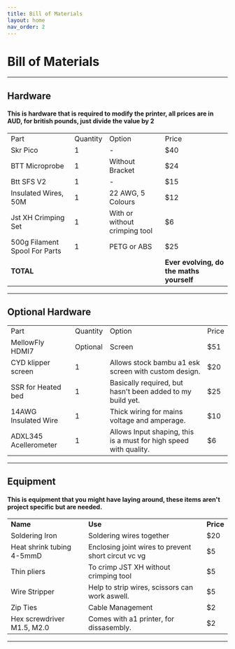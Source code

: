 ```yaml
---
title: Bill of Materials
layout: home
nav_order: 2
---
```


<h1>Bill of Materials</h1>

----

<h2>Hardware</h2>
<h4>This is hardware that is required to modify the printer, all prices are in AUD, for british pounds, just divide the value by 2</h4>

<table>
    <tbody>
        <tr>
            <td>Part</td>
            <td>Quantity</td>
            <td>Option</td>
            <td>Price</td>
        </tr>
        <tr>
            <td>Skr Pico</td>
            <td>1</td>
            <td>-</td>
            <td>$40</td>
        </tr>
        <tr>
            <td>BTT Microprobe</td>
            <td>1</td>
            <td>Without Bracket</td>
            <td>$24</td>
        </tr>
        <tr>
            <td>Btt SFS V2</td>
            <td>1</td>
            <td>-</td>
            <td>$15</td>
        </tr>
        <tr>
            <td>Insulated Wires, 50M</td>
            <td>1</td>
            <td>22 AWG, 5 Colours</td>
            <td>$12</td>
        </tr>
        <tr>
            <td>Jst XH Crimping Set</td>
            <td>1</td>
            <td>With or without crimping tool</td>
            <td>$6</td>
        </tr>
        <tr>
            <td>500g Filament Spool For Parts</td>
            <td>1</td>
            <td>PETG or ABS</td>
            <td>$25</td>
        </tr>
        <tr>
            <td><b>TOTAL</b></td>
            <td></td>
            <td></td>
            <td><b>Ever evolving, do the maths yourself</b></td>
        </tr>
    </tbody>
</table>

----

<h2>Optional Hardware</h2>
<table>
    <tbody>
        <tr>
            <td>Part</td>
            <td>Quantity</td>
            <td>Option</td>
            <td>Price</td>
        </tr>
        <tr>
            <td>MellowFly HDMI7</td>
            <td>Optional</td>
            <td>Screen</td>
            <td>$51</td>
        </tr>
        <tr>
            <td>CYD klipper screen</td>
            <td>1</td>
            <td>Allows stock bambu a1 esk screen with custom design.</td>
            <td>$20</td>
        </tr>
        <tr>
            <td>SSR for Heated bed</td>
            <td>1</td>
            <td>Basically required, but hasn't been added to my build yet.</td>
            <td>$25</td>
        </tr>
        <tr>
            <td>14AWG Insulated Wire</td>
            <td>1</td>
            <td>Thick wiring for mains voltage and amperage.</td>
            <td>$10</td>
        </tr>
        <tr>
            <td>ADXL345 Acellerometer</td>
            <td>1</td>
            <td>Allows Input shaping, this is a must for high speed with quality.</td>
            <td>$6</td>
        </tr>
    </tbody>
</table>

----

<h2>Equipment</h2>
<h4>This is equipment that you might have laying around, these items aren't project specific but are needed.</h4>
<table>
    <tbody>
        <tr>
            <td><b>Name</b></td>
            <td><b>Use</b></td>
            <td><b>Price</b></td>
        </tr>
        <tr>
            <td>Soldering Iron</td>
            <td>Soldering wires together</td>
            <td>$20</td>
        </tr>
        <tr>
            <td>Heat shrink tubing 4-5mmD</td>
            <td>Enclosing joint wires to prevent short circut vc vg</td>
            <td>$5</td>
        </tr>
        <tr>
            <td>Thin pliers</td>
            <td>To crimp JST XH without crimping tool</td>
            <td>$5</td>
        </tr>
        <tr>
            <td>Wire Stripper</td>
            <td>Help to strip wires, scissors can work aswell.</td>
            <td>$5</td>
        </tr>
        <tr>
            <td>Zip Ties</td>
            <td>Cable Management</td>
            <td>$2</td>
        </tr>
        <tr>
            <td>Hex screwdriver M1.5, M2.0</td>
            <td>Comes with a1 printer, for dissasembly.</td>
            <td>$2</td>
        </tr>
    </tbody>
</table>

---